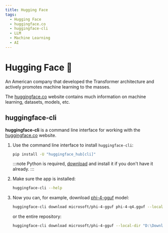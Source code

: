 ```yaml
---
title: Hugging Face
tags:
  - Hugging Face
  - huggingface.co
  - huggingface-cli
  - LLM
  - Machine Learning
  - AI
---
```


# Hugging Face :hugs:

An American company that developed the Transformer architecture and actively promotes machine learning to the masses.

The [huggingface.co](https://huggingface.co/) website contains much information on machine learning, datasets, models, etc.

## huggingface-cli

**huggingface-cli** is a command line interface for working with the [huggingface.co](https://huggingface.co/) website.

1. Use the command line interface to install `huggingface-cli`:

    ```bash
    pip install -U "huggingface_hub[cli]"
    ```

    :::note
    Python is required, [download](https://www.python.org/downloads/) and install it if you don't have it already.
    :::

2. Make sure the app is installed:

    ```bash
    huggingface-cli --help
    ```

3. Now you can, for example, download [phi-4-gguf](https://huggingface.co/microsoft/phi-4-gguf/tree/main) model:

    ```bash
    huggingface-cli download microsoft/phi-4-gguf phi-4-q4.gguf --local-dir "D:\Downloads"
    ```

    or the entire repository:

    ```bash
    huggingface-cli download microsoft/phi-4-gguf --local-dir "D:\Downloads"
    ```
